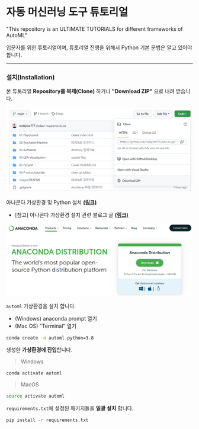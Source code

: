 # 자동 머신러닝 도구 튜토리얼 

"This repository is an ULTIMATE TUTORIALS for different frameworks of AutoML"

입문자를 위한 튜토리얼이며, 튜토리얼 진행을 위해서 Python 기본 문법은 알고 있어야 합니다.



----

### 설치(Installation)

본 튜토리얼 **Repository를 복제(Clone)** 하거나 **"Download ZIP"** 으로 내려 받습니다.

![image-20220828033638915](./images/README/image-20220828033638915.png)



아나콘다 가상환경 및 Python 설치 [**(링크)**](https://www.anaconda.com/products/distribution)

- [참고] 아나콘다 가상환경 설치 관련 블로그 글 [**(링크)**](https://teddylee777.github.io/python/anaconda-%EA%B0%80%EC%83%81%ED%99%98%EA%B2%BD%EC%84%A4%EC%A0%95-%ED%8C%81-%EA%B0%95%EC%A2%8C)

![image-20220828033256739](./images/README/image-20220828033256739-16616257474351.png)

`automl` 가상환경을 설치 합니다.

- (Windows) anaconda prompt 열기
- (Mac OS) "Terminal" 열기

```bash
conda create -n automl python=3.8
```



생성한 **가상환경에 진입**합니다.

> Windows

```bash
conda activate automl
```

> MacOS

```bash
source activate automl
```



`requirements.txt`에 설정된 패키지들을 **일괄 설치** 합니다.

```bash
pip install -r requirements.txt
```



